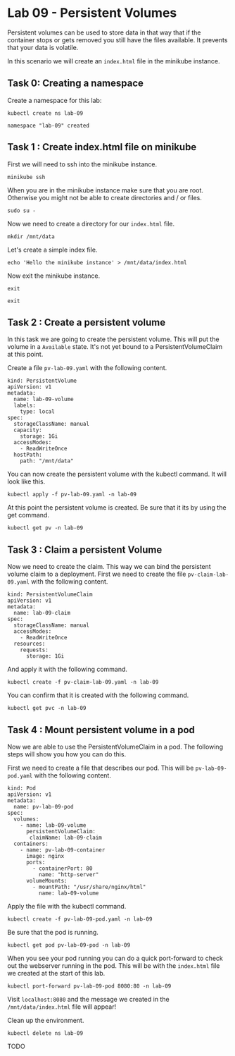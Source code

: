 # Lab 09 - Persistent Volumes

Persistent volumes can be used to store data in that way that if the container
stops or gets removed you still have the files available. It prevents that your
data is volatile.

In this scenario we will create an `index.html` file in the minikube instance.

## Task 0: Creating a namespace

Create a namespace for this lab:

```
kubectl create ns lab-09

namespace "lab-09" created
```

## Task 1 : Create index.html file on minikube

First we will need to ssh into the minikube instance.

```
minikube ssh
```

When you are in the minikube instance make sure that you are root. Otherwise you might not be able to create directories and / or files.

```
sudo su -
```

Now we need to create a directory for our `index.html` file.

```
mkdir /mnt/data
```

Let's create a simple index file.

```
echo 'Hello the minikube instance' > /mnt/data/index.html
```

Now exit the minikube instance.

```
exit

exit
```

## Task 2 : Create a persistent volume

In this task we are going to create the persistent volume. This will put the volume
in a `Available` state. It's not yet bound to a PersistentVolumeClaim at this point.

Create a file `pv-lab-09.yaml` with the following content.

```
kind: PersistentVolume
apiVersion: v1
metadata:
  name: lab-09-volume
  labels:
    type: local
spec:
  storageClassName: manual
  capacity:
    storage: 1Gi
  accessModes:
    - ReadWriteOnce
  hostPath:
    path: "/mnt/data"
```

You can now create the persistent volume with the kubectl command. It will look
like this.

```
kubectl apply -f pv-lab-09.yaml -n lab-09
```

At this point the persistent volume is created. Be sure that it its by using the
get command.

```
kubectl get pv -n lab-09
```

## Task 3 : Claim a persistent Volume

Now we need to create the claim. This way we can bind the persistent volume
claim to a deployment. First we need to create the file `pv-claim-lab-09.yaml`
with the following content.

```
kind: PersistentVolumeClaim
apiVersion: v1
metadata:
  name: lab-09-claim
spec:
  storageClassName: manual
  accessModes:
    - ReadWriteOnce
  resources:
    requests:
      storage: 1Gi
```

And apply it with the following command.

```
kubectl create -f pv-claim-lab-09.yaml -n lab-09
```

You can confirm that it is created with the following command.

```
kubectl get pvc -n lab-09
```

## Task 4 : Mount persistent volume in a pod

Now we are able to use the PersistentVolumeClaim in a pod. The following
steps will show you how you can do this.

First we need to create a file that describes our pod. This will be `pv-lab-09-pod.yaml`
with the following content.

```
kind: Pod
apiVersion: v1
metadata:
  name: pv-lab-09-pod
spec:
  volumes:
    - name: lab-09-volume
      persistentVolumeClaim:
       claimName: lab-09-claim
  containers:
    - name: pv-lab-09-container
      image: nginx
      ports:
        - containerPort: 80
          name: "http-server"
      volumeMounts:
        - mountPath: "/usr/share/nginx/html"
          name: lab-09-volume
```

Apply the file with the kubectl command.

```
kubectl create -f pv-lab-09-pod.yaml -n lab-09
```

Be sure that the pod is running.

```
kubectl get pod pv-lab-09-pod -n lab-09
```

When you see your pod running you can do a quick port-forward to check out the webserver running in the pod. This will be with the `index.html` file we created at the start of this lab.

```
kubectl port-forward pv-lab-09-pod 8080:80 -n lab-09
```

Visit `localhost:8080` and the message we created in the `/mnt/data/index.html` file will appear!

Clean up the environment.

```
kubectl delete ns lab-09
```




TODO

